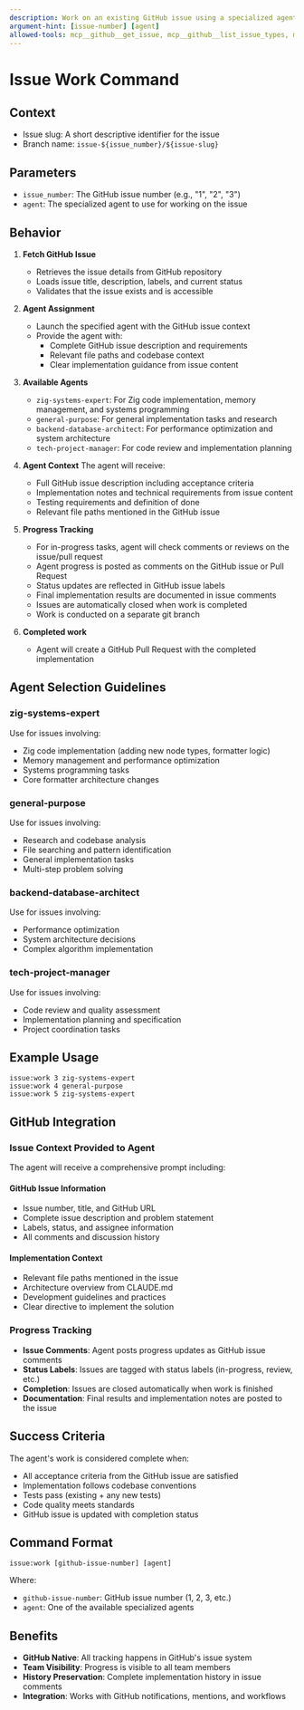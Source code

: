 ```yaml
---
description: Work on an existing GitHub issue using a specialized agent
argument-hint: [issue-number] [agent]
allowed-tools: mcp__github__get_issue, mcp__github__list_issue_types, mcp__github__search_issues, mcp__github__add_issue_comment, mcp__github__list_issues, mcp__github__list_sub_issues, mcp__github__update_issue, mcp__github__add_sub_issue, mcp__github__get_issue_comments
---
```


# Issue Work Command

## Context

- Issue slug: A short descriptive identifier for the issue
- Branch name: `issue-${issue_number}/${issue-slug}`

## Parameters
- `issue_number`: The GitHub issue number (e.g., "1", "2", "3")
- `agent`: The specialized agent to use for working on the issue

## Behavior

1. **Fetch GitHub Issue**
   - Retrieves the issue details from GitHub repository
   - Loads issue title, description, labels, and current status
   - Validates that the issue exists and is accessible

2. **Agent Assignment**
   - Launch the specified agent with the GitHub issue context
   - Provide the agent with:
     - Complete GitHub issue description and requirements
     - Relevant file paths and codebase context
     - Clear implementation guidance from issue content

3. **Available Agents**
   - `zig-systems-expert`: For Zig code implementation, memory management, and systems programming
   - `general-purpose`: For general implementation tasks and research
   - `backend-database-architect`: For performance optimization and system architecture
   - `tech-project-manager`: For code review and implementation planning

3. **Agent Context**
   The agent will receive:
   - Full GitHub issue description including acceptance criteria
   - Implementation notes and technical requirements from issue content
   - Testing requirements and definition of done
   - Relevant file paths mentioned in the GitHub issue

4. **Progress Tracking**
   - For in-progress tasks, agent will check comments or reviews on the issue/pull request
   - Agent progress is posted as comments on the GitHub issue or Pull Request
   - Status updates are reflected in GitHub issue labels
   - Final implementation results are documented in issue comments
   - Issues are automatically closed when work is completed
   - Work is conducted on a separate git branch

5. **Completed work**
   - Agent will create a GitHub Pull Request with the completed implementation

## Agent Selection Guidelines

### zig-systems-expert
Use for issues involving:
- Zig code implementation (adding new node types, formatter logic)
- Memory management and performance optimization
- Systems programming tasks
- Core formatter architecture changes

### general-purpose
Use for issues involving:
- Research and codebase analysis
- File searching and pattern identification
- General implementation tasks
- Multi-step problem solving

### backend-database-architect
Use for issues involving:
- Performance optimization
- System architecture decisions
- Complex algorithm implementation

### tech-project-manager
Use for issues involving:
- Code review and quality assessment
- Implementation planning and specification
- Project coordination tasks

## Example Usage
```
issue:work 3 zig-systems-expert
issue:work 4 general-purpose
issue:work 5 zig-systems-expert
```

## GitHub Integration

### Issue Context Provided to Agent
The agent will receive a comprehensive prompt including:

#### GitHub Issue Information
- Issue number, title, and GitHub URL
- Complete issue description and problem statement
- Labels, status, and assignee information
- All comments and discussion history

#### Implementation Context
- Relevant file paths mentioned in the issue
- Architecture overview from CLAUDE.md
- Development guidelines and practices
- Clear directive to implement the solution

### Progress Tracking
- **Issue Comments**: Agent posts progress updates as GitHub issue comments
- **Status Labels**: Issues are tagged with status labels (in-progress, review, etc.)
- **Completion**: Issues are closed automatically when work is finished
- **Documentation**: Final results and implementation notes are posted to the issue

## Success Criteria

The agent's work is considered complete when:
- All acceptance criteria from the GitHub issue are satisfied
- Implementation follows codebase conventions
- Tests pass (existing + any new tests)
- Code quality meets standards
- GitHub issue is updated with completion status

## Command Format
```
issue:work [github-issue-number] [agent]
```

Where:
- `github-issue-number`: GitHub issue number (1, 2, 3, etc.)
- `agent`: One of the available specialized agents

## Benefits
- **GitHub Native**: All tracking happens in GitHub's issue system
- **Team Visibility**: Progress is visible to all team members
- **History Preservation**: Complete implementation history in issue comments
- **Integration**: Works with GitHub notifications, mentions, and workflows
